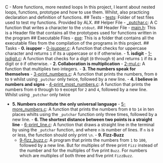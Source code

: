 C - More functions, more nested loops                                                 In this project, I learnt about nested loops, functions, prototype and how to use them. Whilst, also practicing declaration and definition of functions.                        ## Tests                                                                                - [tests](./tests): Folder of test files used to test my functions. Provided by ALX.    ## Helper File                                                                          - [_putchar.c](./_putchar.c): A C function that writes a character to the `stdout`.     ## Header File                                                                          - [main.h](./main.h): This is a Header file that contains all the prototypes used for functions written in the program                                                          ## Executable Files                                                                     - [exe](exe): This is a folder that contains all the executable files from the compilation of the programs in this project.                                                     ## Tasks                                                                                - **0. isupper**                                                                          - [0-isupper.c](./0-isupper.c): A function that checks for uppercase character and returns `1` if its a uppercase or `0` if otherwise.                                                                                                                                - **1. isdigit**                                                                          - [1-isdigit.c](./1-isdigit.c): A function that checks for a digit (`0` through `9`) and returns `1` if its a digit or `0` if otherwise.                                                                                                                              - **2. Collaboration is multiplication**                                                  - [2-mul.c](./2-mul.c): A function that multiplies two integers.                                                                                                              - **3. The numbers speak for themselves**                                                 - [3-print_numbers.c](./3-print_numbers.c): A function that prints the numbers, from `0` to `9` whilst using `_putchar` only twice, followed by a new line.                                                                                                           - **4. I believe in numbers and signs**                                                   - [4-print_most_numbers.c](./4-print_most_numbers.c): A function that prints the numbers from `0` through to `9` except for `2` and `4`, followed by a new line. Whilst using `_putchar` only twice                                                                   
- **5. Numbers constitute the only universal language**                                   - [5-more_numbers.c](./5-more_numbers.c): A function that prints the numbers from `0` to `14` in ten places whilts using the `_putchar` function only three times, followed by a new line.                                                                                                                                                                    - **6. The shortest distance between two points is a straight line**                      - [6-print_line.c](./6-print_line.c): A function that draws a straight line in the terminal by using the `_putchar` function, and where `n` is number of lines. If `n` is `0` or less, the function should only print `\n`.
                                                                                        - **9. Fizz-Buzz**
  - [9-fizz_buzz.c](./9-fizz_buzz.c): A program that prints the numbers from `1` to `100`, followed by a new line. But for multiples of three print `Fizz` instead of the number and for the multiples of five print `Buzz`. For numbers which are multiples of both three and five print `FizzBuzz`.
